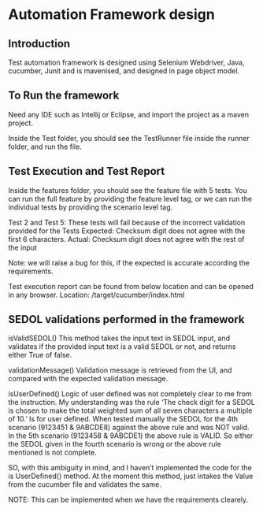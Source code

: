Automation Framework design
============================

## Introduction ##
Test automation framework is designed using Selenium Webdriver, Java, cucumber, Junit and is mavenised, and designed in page object model.


## To Run the framework ##

Need any IDE such as Intellij or Eclipse, and import the project as a maven project.

Inside the Test folder, you should see the TestRunner file inside the runner folder, and run the file.




## Test Execution and Test Report ##

Inside the features folder, you should see the feature file with 5 tests. You can run the full feature by providing the feature level tag, or we can run the individual tests by providing the scenario level tag.

Test 2 and Test 5: These tests will fail because of the incorrect validation provided for the Tests
Expected: Checksum digit does not agree with the first 6 characters.
Actual: Checksum digit does not agree with the rest of the input

Note: we will raise a bug for this, if the expected is accurate according the requirements.


Test execution report can be found from below location and can be opened in any browser.
Location: /target/cucumber/index.html




## SEDOL validations performed in the framework ##

isValidSEDOL()
This method takes the input text in SEDOL input, and validates if the provided input text is a valid SEDOL or not, and returns either True of false.

validationMessage()
Validation message is retrieved from the UI, and compared with the expected validation message.

isUserDefined()
Logic of user defined was not completely clear to me from the instruction.
My understanding was the rule ‘The check digit for a SEDOL is chosen to make the total weighted sum of all seven characters a multiple of 10.’  Is for user defined. 
When tested manually the SEDOL for the 4th scenario (9123451 & 9ABCDE8) against the above rule and was NOT valid. In the 5th scenario (9123458 & 9ABCDE1) the above rule is VALID. So either the SEDOL given in the fourth scenario is wrong or the above rule mentioned is not complete. 

SO, with this ambiguity in mind, and I haven’t implemented the code for the is UserDefined() method. 
At the moment this method, just intakes the Value from the cucumber file and validates the same.

NOTE: This can be implemented when we have the requirements clearely.


